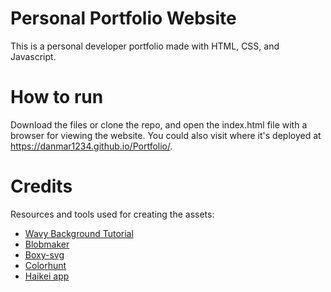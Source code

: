 # Personal Portfolio Website
This is a personal developer portfolio made with HTML, CSS, and Javascript.
 
# How to run
Download the files or clone the repo, and open the index.html file with a browser for viewing the website. You could also visit where it's deployed at https://danmar1234.github.io/Portfolio/.


# Credits
Resources and tools used for creating the assets:
* [Wavy Background Tutorial](https://youtu.be/lPJVi797Uy0) 
* [Blobmaker](https://www.blobmaker.app/)
* [Boxy-svg](https://boxy-svg.com/)
* [Colorhunt](https://colorhunt.co/)
* [Haikei app](https://app.haikei.app/)
